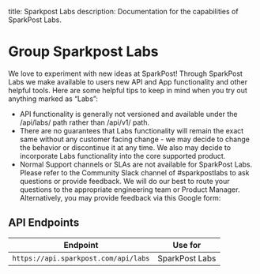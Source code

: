 title: Sparkpost Labs
description: Documentation for the capabilities of SparkPost Labs.

# Group Sparkpost Labs

We love to experiment with new ideas at SparkPost!
Through SparkPost Labs we make available to users new API and App functionality and other helpful tools.
Here are some helpful tips to keep in mind when you try out anything marked as “Labs”:


* API functionality is generally not versioned and available under the /api/labs/ path rather than /api/v1/ path.
* There are no guarantees that Labs functionality will remain the exact same without any customer facing change - we may decide to change the behavior or discontinue it at any time. We also may decide to incorporate Labs functionality into the core supported product.
* Normal Support channels or SLAs are not available for SparkPost Labs.  Please refer to the Community Slack channel of #sparkpostlabs to ask questions or provide feedback. We will do our best to route your questions to the appropriate engineering team or Product Manager. Alternatively, you may provide feedback via this Google form:

## API Endpoints

| Endpoint   | Use for |
|------------|---------|
| `https://api.sparkpost.com/api/labs` | SparkPost Labs |